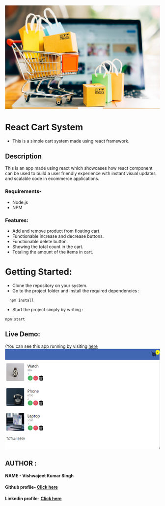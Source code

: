 ![cart](https://github.com/vishwajeet-hash/cartsystem/blob/master/images/shopping.jpeg)
# React Cart System

* This is a simple cart system made using react framework.

## Description

This is an app made using react which showcases how react component can be used to build a user friendly experience with instant visual updates and scalable code in ecommerce applications.

### Requirements-

* Node.js
* NPM

### Features:

* Add and remove product from floating cart.
* Functionable increase and decrease buttons.
* Functionable delete button.
* Showing the total count in the cart.
* Totaling the amount of the items in cart. 

# Getting Started:

* Clone the repository on your system.
* Go to the project folder and install the required dependencies :
```
  npm install
```
* Start the project simply by writing :
```
npm start
```
## Live Demo:
(You can see this app running by visiting [here](https://www.youtube.com/watch?v=UlEYzTG2fV) 
![demo](https://github.com/vishwajeet-hash/cartsystem/blob/master/images/demo.PNG)


## AUTHOR :

#### NAME - Vishwajeet Kumar Singh <br>
#### Github profile- [Click here](https://github.com/vishwajeet-hash)
#### Linkedin profile- [Click here](https://www.linkedin.com/in/vishwajeet-kumar-singh-b2a7aa1a5/)
